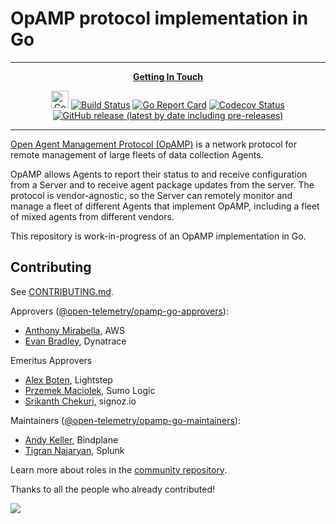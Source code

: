 # OpAMP protocol implementation in Go

---

<p align="center">
  <strong>
    <a href="https://cloud-native.slack.com/archives/C02J58HR58R">Getting In Touch</a>
  </strong>
</p>

<p align="center">
  <a href="https://pkg.go.dev/github.com/open-telemetry/opamp-go">
    <img alt="Go Docs" height="28" src="https://godoc.org/github.com/open-telemetry/opamp-go?status.svg"></a>
  <a href="https://github.com/open-telemetry/opamp-go/actions/workflows/build-and-test.yml?query=branch%3Amain">
    <img alt="Build Status" src="https://img.shields.io/github/actions/workflow/status/open-telemetry/opamp-go/build-and-test.yml?branch%3Amain&style=for-the-badge"></a>
  <a href="https://goreportcard.com/report/github.com/open-telemetry/opamp-go">
    <img alt="Go Report Card" src="https://goreportcard.com/badge/github.com/open-telemetry/opamp-go?style=for-the-badge"></a>
  <a href="https://codecov.io/gh/open-telemetry/opamp-go/branch/main/">
    <img alt="Codecov Status" src="https://img.shields.io/codecov/c/github/open-telemetry/opamp-go?style=for-the-badge"></a>
  <a href="https://github.com/open-telemetry/opamp-go/releases">
    <img alt="GitHub release (latest by date including pre-releases)" src="https://img.shields.io/github/v/release/open-telemetry/opamp-go?include_prereleases&style=for-the-badge"></a>
</p>

---

[Open Agent Management Protocol (OpAMP)](https://github.com/open-telemetry/opamp-spec)
is a network protocol for remote management of large fleets of data collection Agents.

OpAMP allows Agents to report their status to and receive configuration from a
Server and to receive agent package updates from the server.
The protocol is vendor-agnostic, so the Server can remotely monitor and
manage a fleet of different Agents that implement OpAMP, including a fleet of
mixed agents from different vendors.

This repository is work-in-progress of an OpAMP implementation in Go.

## Contributing

See [CONTRIBUTING.md](CONTRIBUTING.md).

Approvers ([@open-telemetry/opamp-go-approvers](https://github.com/orgs/open-telemetry/teams/opamp-go-approvers)):

- [Anthony Mirabella](https://github.com/Aneurysm9), AWS
- [Evan Bradley](https://github.com/evan-bradley), Dynatrace

Emeritus Approvers

- [Alex Boten](https://github.com/codeboten), Lightstep
- [Przemek Maciolek](https://github.com/pmm-sumo), Sumo Logic
- [Srikanth Chekuri](https://github.com/srikanthccv), signoz.io

Maintainers ([@open-telemetry/opamp-go-maintainers](https://github.com/orgs/open-telemetry/teams/opamp-go-maintainers)):

- [Andy Keller](https://github.com/andykellr), Bindplane
- [Tigran Najaryan](https://github.com/tigrannajaryan), Splunk

Learn more about roles in the [community repository](https://github.com/open-telemetry/community/blob/main/community-membership.md).

Thanks to all the people who already contributed!

<a href="https://github.com/open-telemetry/opamp-go/graphs/contributors">
  <img src="https://contributors-img.web.app/image?repo=open-telemetry/opamp-go" />
</a>
